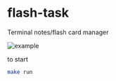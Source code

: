 # flash-task
Terminal notes/flash card manager

![example](https://user-images.githubusercontent.com/24342838/137365139-3b17c8a1-fe2b-4e4c-a801-2742a36b2b1e.gif)

to start

```bash
make run
```
